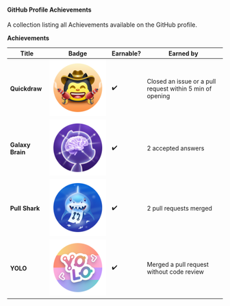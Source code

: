 <h4>GitHub Profile Achievements</h4>

A collection listing all Achievements available on the GitHub profile.


**Achievements**

| Title | Badge | Earnable? | Earned by |
| --- | --- | --- | --- |
**Quickdraw** | ![Quickdraw Badge](/image/quickdraw-default.png) | ✔️ | Closed an issue or a pull request within 5 min of opening
**Galaxy Brain** | ![Galaxy Brain Badge](/image/galaxy-brain-default.png) | ✔️ | 2 accepted answers
**Pull Shark** | ![Pull Shark Badge](/image/pull-shark-default.png) | ✔️ | 2 pull requests merged
**YOLO** | ![YOLO Badge](/image/yolo-default.png) | ✔️ | Merged a pull request without code review
